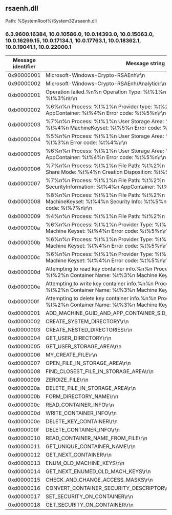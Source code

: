 ## rsaenh.dll

Path: %SystemRoot%\System32\rsaenh.dll

### 6.3.9600.16384, 10.0.10586.0, 10.0.14393.0, 10.0.15063.0, 10.0.16299.15, 10.0.17134.1, 10.0.17763.1, 10.0.18362.1, 10.0.19041.1, 10.0.22000.1

Message identifier | Message string
--- | ---
0x90000001 | Microsoft-Windows-Crypto-RSAEnh\r\n
0x90000002 | Microsoft-Windows-Crypto-RSAEnh/Analytic\r\n
0xb0000001 | Operation failed.%n%n Operation Type: %t%1%n Process: %t%2%n Error code: %t%3%n\r\n
0xb0000002 | %6%n%n Process: %t%1%n Provider type: %t%2%n MachineKeyset: %t%3%n AppContainer: %t%4%n Error code: %t%5%n\r\n
0xb0000003 | %7%n%n Process: %t%1%n User Storage Area: %t%3%n Container Name: %t%4%n MachineKeyset: %t%5%n Error code: %t%6%n\r\n
0xb0000004 | %5%n%n Process: %t%1%n User Storage Area: %t%2%n New file name: %t%3%n Error code: %t%4%\r\n
0xb0000005 | %6%n%n Process: %t%1%n User Storage Area: %t%2%n File name: %t%3%n AppContainer: %t%4%n Error code: %t%5%n\r\n
0xb0000006 | %7%n%n Process: %t%1%n File Path: %t%2%n Desired Access: %t%3%n Share Mode: %t%4%n Creation Disposition: %t%5%n Attributes: %t%6%n\r\n
0xb0000007 | %7%n%n Process: %t%1%n File Path: %t%2%n MachineKeyset: %t%3%n SecurityInformation: %t%4%n AppContainer: %t%5%n Error code: %t%6%n\r\n
0xb0000008 | %8%n%n Process: %t%1%n File Path: %t%2%n Provider Type: %t%3%n MachineKeyset: %t%4%n Security Info: %t%5%n AppContainer: %t%6%n Error code: %t%7%n\r\n
0xb0000009 | %4%n%n Process: %t%1%n File Path: %t%2%n Error code: %t%3%n\r\n
0xb000000a | %6%n%n Process: %t%1%n Provider Type: %t%2%n Container Name: %t%3%n Machine Keyset: %t%4%n Error code: %t%5%n\r\n
0xb000000b | %6%n%n Process: %t%1%n Provider Type: %t%2%n Container Name: %t%3%n Machine Keyset: %t%4%n Error code: %t%5%n\r\n
0xb000000c | %6%n%n Process: %t%1%n Provider Type: %t%2%n Container Name: %t%3%n Machine Keyset: %t%4%n Error code: %t%5%n\r\n
0xb000000d | Attempting to read key container info.%n%n Process: %t%1%n Provider Type: %t%2%n Container Name: %t%3%n Machine Keyset: %t%4%n\r\n
0xb000000e | Attempting to write key container info.%n%n Process: %t%1%n Provider Type: %t%2%n Container Name: %t%3%n Machine Keyset: %t%4%n\r\n
0xb000000f | Attempting to delete key container info.%n%n Process: %t%1%n Provider Type: %t%2%n Container Name: %t%3%n Machine Keyset: %t%4%n\r\n
0xd0000001 | ADD_MACHINE_GUID_AND_APP_CONTAINER_SID_HAS_TO_CONTAINER_NAME\r\n
0xd0000002 | CREATE_SYSTEM_DIRECTORY\r\n
0xd0000003 | CREATE_NESTED_DIRECTORIES\r\n
0xd0000004 | GET_USER_DIRECTORY\r\n
0xd0000005 | GET_USER_STORAGE_AREA\r\n
0xd0000006 | MY_CREATE_FILE\r\n
0xd0000007 | OPEN_FILE_IN_STORAGE_AREA\r\n
0xd0000008 | FIND_CLOSEST_FILE_IN_STORAGE_AREA\r\n
0xd0000009 | ZEROIZE_FILE\r\n
0xd000000a | DELETE_FILE_IN_STORAGE_AREA\r\n
0xd000000b | FORM_DIRECTORY_NAME\r\n
0xd000000c | READ_CONTAINER_INFO\r\n
0xd000000d | WRITE_CONTAINER_INFO\r\n
0xd000000e | DELETE_KEY_CONTAINER\r\n
0xd000000f | DELETE_CONTAINER_INFO\r\n
0xd0000010 | READ_CONTAINER_NAME_FROM_FILE\r\n
0xd0000011 | GET_UNIQUE_CONTAINER_NAME\r\n
0xd0000012 | GET_NEXT_CONTAINER\r\n
0xd0000013 | ENUM_OLD_MACHINE_KEYS\r\n
0xd0000014 | GET_NEXT_ENUMED_OLD_MACH_KEYS\r\n
0xd0000015 | CHECK_AND_CHANGE_ACCESS_MASKS\r\n
0xd0000016 | CONVERT_CONTAINER_SECURITY_DESCRIPTOR\r\n
0xd0000017 | SET_SECURITY_ON_CONTAINER\r\n
0xd0000018 | GET_SECURITY_ON_CONTAINER\r\n
